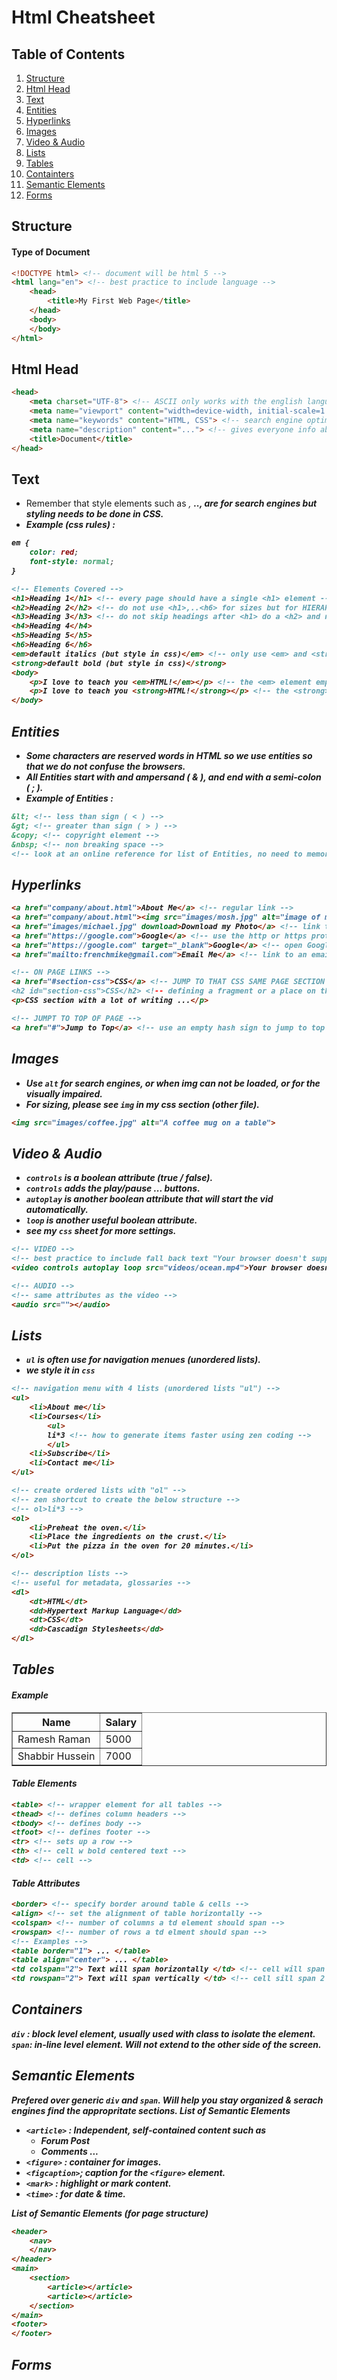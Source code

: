 # Html Cheatsheet

## Table of Contents
1. [Structure](#Structure)
1. [Html Head](#Html-Head)
1. [Text](#Text)
1. [Entities](#Entities)
1. [Hyperlinks](#Hyperlinks)
1. [Images](#Images)
1. [Video & Audio](#Video-&-Audio)
1. [Lists](#Lists)
1. [Tables](#Tables)
1. [Containters](#Containers)
1. [Semantic Elements](#Semantic-Elements)
1. [Forms](#Forms)

## Structure
#### Type of Document
```html
<!DOCTYPE html> <!-- document will be html 5 -->
<html lang="en"> <!-- best practice to include language -->
    <head>
        <title>My First Web Page</title>
    </head>
    <body>
    </body>
</html>
```

## Html Head
```html
<head>
    <meta charset="UTF-8"> <!-- ASCII only works with the english language, UTF-8 can represent all languages -->
    <meta name="viewport" content="width=device-width, initial-scale=1.0"> <!-- so that our viewport looks good on all devices -->
    <meta name="keywords" content="HTML, CSS"> <!-- search engine optimization -->
    <meta name="description" content="..."> <!-- gives everyone info about our webpage -->
    <title>Document</title>
</head>
```

## Text
- Remember that style elements such as <em>, <strong>.., are for search engines but styling needs to be done in CSS.
- Example (css rules) :
```css
em { 
    color: red;
    font-style: normal;
}
```
```html
<!-- Elements Covered -->
<h1>Heading 1</h1> <!-- every page should have a single <h1> element -->
<h2>Heading 2</h2> <!-- do not use <h1>,..<h6> for sizes but for HIERARCHY for search engines (styling n size in css) -->
<h3>Heading 3</h3> <!-- do not skip headings after <h1> do a <h2> and not a <h3> for example -->
<h4>Heading 4</h4>
<h5>Heading 5</h5>
<h6>Heading 6</h6>
<em>default italics (but style in css)</em> <!-- only use <em> and <strong> so that we can refer to it in css -->
<strong>default bold (but style in css)</strong>
<body>
    <p>I love to teach you <em>HTML!</em></p> <!-- the <em> element emphasizes content by making it italic for most browsers -->
    <p>I love to teach you <strong>HTML!</strong></p> <!-- the <strong> element represents strong importance by making it bold for most browsers -->
</body>
```

## Entities
- Some characters are reserved words in HTML so we use entities so that we do not confuse the browsers.
- All Entities start with and ampersand ( & ), and end with a semi-colon ( ; ).
- Example of Entities :
```html
&lt; <!-- less than sign ( < ) -->
&gt; <!-- greater than sign ( > ) -->
&copy; <!-- copyright element -->
&nbsp; <!-- non breaking space -->
<!-- look at an online reference for list of Entities, no need to memorize them -->
```

## Hyperlinks
```html
<a href="company/about.html">About Me</a> <!-- regular link -->
<a href="company/about.html"><img src="images/mosh.jpg" alt="image of michael"></a> <!-- image link -->
<a href="images/michael.jpg" download>Download my Photo</a> <!-- link to my photo w a download for user -->
<a href="https://google.com">Google</a> <!-- use the http or https protocol for external links/sites -->
<a href="https://google.com" target="_blank">Google</a> <!-- open Google in a new tab -->
<a href="mailto:frenchmike@gmail.com">Email Me</a> <!-- link to an email w mailto: [opens local mail client n populate w given email address -->

<!-- ON PAGE LINKS -->
<a href="#section-css">CSS</a> <!-- JUMP TO THAT CSS SAME PAGE SECTION >
<h2 id="section-css">CSS</h2> <!-- defining a fragment or a place on this page -->
<p>CSS section with a lot of writing ...</p>

<!-- JUMPT TO TOP OF PAGE -->
<a href="#">Jump to Top</a> <!-- use an empty hash sign to jump to top of the page -->
```

## Images
- Use `alt` for search engines, or when img can not be loaded, or for the visually impaired.
- For sizing, please see `img` in my css section (other file).
```html
<img src="images/coffee.jpg" alt="A coffee mug on a table">
```

## Video & Audio
- `controls` is a boolean attribute (true / false).
- `controls` adds the play/pause ... buttons.
- `autoplay` is another boolean attribute that will start the vid automatically.
- `loop` is another useful boolean attribute.
- see my `css` sheet for more settings.
```html
<!-- VIDEO -->
<!-- best practice to include fall back text "Your browser doesn't support videos" -->
<video controls autoplay loop src="videos/ocean.mp4">Your browser doesn't support videos</video>

<!-- AUDIO -->
<!-- same attributes as the video -->
<audio src=""></audio>
```

## Lists
- `ul` is often use for navigation menues (unordered lists).
- we style it in `css`

```html
<!-- navigation menu with 4 lists (unordered lists "ul") -->
<ul>
    <li>About me</li>
    <li>Courses</li>
        <ul>
        li*3 <!-- how to generate items faster using zen coding -->
        </ul>
    <li>Subscribe</li>
    <li>Contact me</li>
</ul>

<!-- create ordered lists with "ol" -->
<!-- zen shortcut to create the below structure -->
<!-- ol>li*3 -->
<ol>
    <li>Preheat the oven.</li>
    <li>Place the ingredients on the crust.</li>
    <li>Put the pizza in the oven for 20 minutes.</li>
</ol>

<!-- description lists -->
<!-- useful for metadata, glossaries -->
<dl>
    <dt>HTML</dt>
    <dd>Hypertext Markup Language</dd>
    <dt>CSS</dt>
    <dd>Cascadign Stylesheets</dd>
</dl>
```

## Tables
#### Example 
<table border = "1">
    <tr>
        <th>Name</th>
        <th>Salary</th>
    </tr>
    <tr>
        <td>Ramesh Raman</td>
        <td>5000</td>
    </tr>
    <tr>
        <td>Shabbir Hussein</td>
        <td>7000</td>
    </tr>
</table>

#### Table Elements
```html
<table> <!-- wrapper element for all tables -->
<thead> <!-- defines column headers -->
<tbody> <!-- defines body -->
<tfoot> <!-- defines footer -->
<tr> <!-- sets up a row -->
<th> <!-- cell w bold centered text -->
<td> <!-- cell -->
```

#### Table Attributes
```html
<border> <!-- specify border around table & cells -->
<align> <!-- set the alignment of table horizontally -->
<colspan> <!-- number of columns a td element should span -->
<rowspan> <!-- number of rows a td elment should span -->
<!-- Examples -->
<table border="1"> ... </table>
<table align="center"> ... </table>
<td colspan="2"> Text will span horizontally </td> <!-- cell will span 2 columns -->
<td rowspan="2"> Text will span vertically </td> <!-- cell sill span 2 rows -->
```

## Containers
`div` : block level element, usually used with class to isolate the element.
`span`: in-line level element.  Will not extend to the other side of the screen.

## Semantic Elements

Prefered over generic `div` and `span`.  Will help you stay organized & serach engines find the appropritate sections.
List of Semantic Elements
- `<article>` : Independent, self-contained content such as
    - Forum Post
    - Comments ...
- `<figure>` : container for images.
- `<figcaption>`; caption for the `<figure>` element.
- `<mark>` : highlight or mark content.
- `<time>` : for date & time.

List of Semantic Elements (for page structure)

```html
<header>
    <nav>
    </nav>
</header>
<main>
    <section>
        <article></article>
        <article></article>
    </section>
</main>
<footer>
</footer>
```

## Forms
